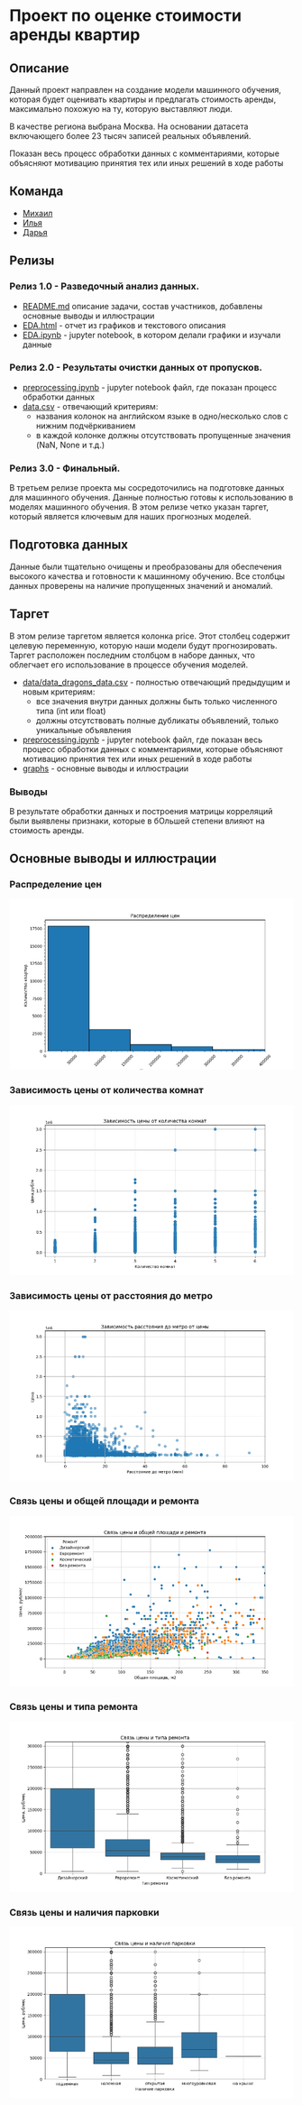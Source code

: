# Проект по оценке стоимости аренды квартир

## Описание

Данный  проект направлен на создание модели машинного обучения, которая будет оценивать квартиры и предлагать стоимость аренды, максимально похожую на ту, которую выставляют люди.

В качестве региона выбрана Москва.
На основании датасета включающего более 23 тысяч записей реальных объявлений.

Показан весь процесс обработки данных с комментариями, которые объясняют мотивацию принятия тех или иных решений в ходе работы

## Команда
 - [Михаил](https://github.com/allspicepaege)
 - [Илья](https://github.com/lefuuu)
 - [Дарья](https://github.com/DashonokOk)

## Релизы

### Релиз 1.0 - Разведочный анализ данных.

- [README.md](https://github.com/lefuuu/Final_project_phase-0/blob/main/README.md) описание задачи, состав участников, добавлены основные выводы и иллюстрации
- [EDA.html](https://github.com/lefuuu/Final_project_phase-0/blob/main/notebooks/EDA.html) - отчет из графиков и текстового описания
- [EDA.ipynb](https://github.com/lefuuu/Final_project_phase-0/blob/main/notebooks/EDA.ipynb) - jupyter notebook, в котором делали графики и изучали данные

### Релиз 2.0 - Результаты очистки данных от пропусков.

- [preprocessing.ipynb](https://github.com/lefuuu/Final_project_phase-0/blob/main/notebooks/preprocessing.ipynb) - jupyter notebook файл, где показан процесс обработки данных
- [data.csv](https://github.com/lefuuu/Final_project_phase-0/blob/main/data/_data.csv) - отвечающий критериям:
  - названия колонок на английском языке в одно/несколько слов с нижним подчёркиванием
  - в каждой колонке должны отсутствовать пропущенные значения (NaN, None и т.д.)

### Релиз 3.0 - Финальный.

В третьем релизе проекта  мы сосредоточились на подготовке данных для машинного обучения. Данные полностью готовы к использованию в моделях машинного обучения. В этом релизе четко указан таргет, который является ключевым для наших прогнозных моделей.

## Подготовка данных

Данные были тщательно очищены и преобразованы для обеспечения высокого качества и готовности к машинному обучению. Все столбцы данных проверены на наличие пропущенных значений и аномалий.

## Таргет

В этом релизе таргетом является колонка price. Этот столбец содержит целевую переменную, которую наши модели будут прогнозировать. Таргет расположен последним столбцом в наборе данных, что облегчает его использование в процессе обучения моделей.

- [data/data_dragons_data.csv](https://github.com/lefuuu/Final_project_phase-0/blob/main/data/data_dragons_data.csv) - полностью отвечающий предыдущим и новым критериям:
  - все значения внутри данных должны быть только численного типа (int или float)
  - должны отсутствовать полные дубликаты объявлений, только уникальные объявления
- [preprocessing.ipynb](https://github.com/lefuuu/Final_project_phase-0/blob/main/notebooks/preprocessing.ipynb) - jupyter notebook файл, где показан весь процесс обработки данных с комментариями, которые объясняют мотивацию принятия тех или иных решений в ходе работы
-  [graphs](https://github.com/lefuuu/Final_project_phase-0/tree/main/graphs) - основные выводы и иллюстрации

### Выводы
В результате обработки данных и построения матрицы корреляций были выявлены признаки, которые в бОльшей степени влияют на стоимость аренды.


## Основные выводы и иллюстрации

### Распределение цен


![Распределение цен](graphs/prices_count.png)

### Зависимость цены от количества комнат

![Зависимость цены от количества комнат](graphs/prices_by_rooms.png)

### Зависимость цены от расстояния до метро 

![Зависимость расстояния до метро от цены](graphs/subw_dist_by_price.png)

### Связь цены и общей площади и ремонта

![Связь цены и общей площади и ремонта](graphs/price_area_furn.png)

### Связь цены и типа ремонта

![Связь цены и типа ремонта](graphs/price_furn.png)

### Связь цены и наличия парковки

![Связь цены и наличия парковки](graphs/price_parking.png)

